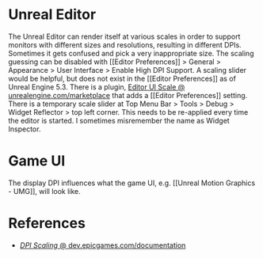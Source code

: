 # Unreal Editor

The Unreal Editor can render itself at various scales in order to support monitors with different sizes and resolutions, resulting in different DPIs.
Sometimes it gets confused and pick a very inappropriate size.
The scaling guessing can be disabled with [[Editor Preferences]] > General > Appearance > User Interface > Enable High DPI Support.
A scaling slider would be helpful, but does not exist in the [[Editor Preferences]] as of Unreal Engine 5.3.
There is a plugin, [Editor UI Scale @ unrealengine.com/marketplace](https://www.unrealengine.com/marketplace/en-US/product/editor-ui-scale) that adds a [[Editor Preferences]] setting.
There is a temporary scale slider at Top Menu Bar > Tools > Debug > Widget Reflector > top left corner.
This needs to be re-applied every time the editor is started.
I sometimes misremember the name as Widget Inspector.

# Game UI

The display DPI influences what the game UI, e.g. [[Unreal Motion Graphics - UMG]], will look like.

# References

- [_DPI Scaling_ @ dev.epicgames.com/documentation ](https://dev.epicgames.com/documentation/en-us/unreal-engine/dpi-scaling-in-unreal-engine)
